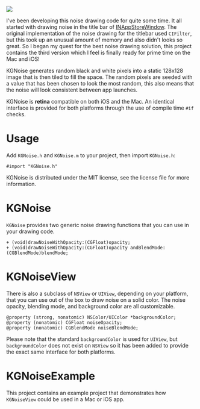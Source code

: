 ![](https://raw.github.com/kgn/KGNoise/master/KGNoise.jpg)

I've been developing this noise drawing code for quite some time. It all started with drawing noise in the title bar of [INAppStoreWindow](https://github.com/indragiek/INAppStoreWindow). The original implementation of the noise drawing for the titlebar used `CIFilter`, but this took up an unusual amount of memory and also didn't looks so great. So I began my quest for the best noise drawing solution, this project contains the third version which I feel is finally ready for prime time on the Mac and iOS! 

KGNoise generates random black and white pixels into a static 128x128 image that is then tiled to fill the space. The random pixels are seeded with a value that has been chosen to look the most random, this also means that the noise will look consistent between app launches.

KGNoise is **retina** compatible on both iOS and the Mac. An identical interface is provided for both platforms through the use of compile time `#if` checks.

# Usage

Add `KGNoise.h` and `KGNoise.m` to your project, then import `KGNoise.h`:

```
#import "KGNoise.h"
```

KGNoise is distributed under the MIT license, see the license file for more information.

# KGNoise

`KGNoise` provides two generic noise drawing functions that you can use in your drawing code.

```
+ (void)drawNoiseWithOpacity:(CGFloat)opacity;
+ (void)drawNoiseWithOpacity:(CGFloat)opacity andBlendMode:(CGBlendMode)blendMode;
```

# KGNoiseView

There is also a subclass of `NSView` or `UIView`, depending on your platform, that you can use out of the box to draw noise on a solid color. The noise opacity, blending mode, and background color are all customizable.

```
@property (strong, nonatomic) NSColor/UIColor *backgroundColor;
@property (nonatomic) CGFloat noiseOpacity;
@property (nonatomic) CGBlendMode noiseBlendMode;
```

Please note that the standard `backgroundColor` is used for `UIView`, but `backgroundColor` does not exist on `NSView` so it has been added to provide the exact same interface for both platforms.

# KGNoiseExample

This project contains an example project that demonstrates how `KGNoiseView` could be used in a Mac or iOS app.

